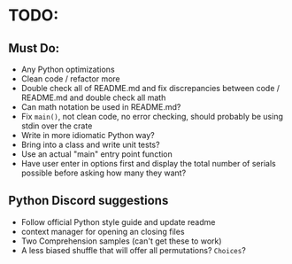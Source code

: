 # TODO:

## Must Do:

- Any Python optimizations
- Clean code / refactor more
- Double check all of README.md and fix discrepancies between code / README.md
  and double check all math
- Can math notation be used in README.md?
- Fix `main()`, not clean code, no error checking, should probably be using
  stdin over the crate
- Write in more idiomatic Python way?
- Bring into a class and write unit tests?
- Use an actual "main" entry point function
- Have user enter in options first and display the total number of serials
  possible before asking how many they want?

## Python Discord suggestions

- Follow official Python style guide and update readme
- context manager for opening an closing files
- Two Comprehension samples (can't get these to work)
- A less biased shuffle that will offer all permutations? `Choices`?

